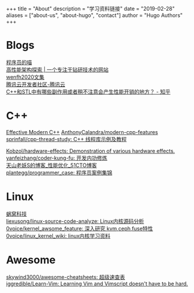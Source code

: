+++
title = "About"
description = "学习资料链接"
date = "2019-02-28"
aliases = ["about-us", "about-hugo", "contact"]
author = "Hugo Authors"
+++

# Blogs
[程序员的喵](https://catcoding.me/)  
[高性能架构探索 | 一个专注于钻研技术的网站](https://www.ccppcoding.com/)  
[wenfh2020文集](https://wenfh2020.com/category/)  
[腾讯云开发者社区-腾讯云](https://cloud.tencent.com/developer/column/1283)  
[C++和STL中有哪些副作用或者稍不注意会产生性能开销的地方？ - 知乎](https://www.zhihu.com/question/355171938)  

# C++
[Effective Modern C++](https://cntransgroup.github.io/EffectiveModernCppChinese/)
[AnthonyCalandra/modern-cpp-features](https://github.com/AnthonyCalandra/modern-cpp-features)  
[sprinfall/cpp-thread-study: C++ 线程库示例及教程](https://github.com/sprinfall/cpp-thread-study)  

[Kobzol/hardware-effects: Demonstration of various hardware effects.](https://github.com/Kobzol/hardware-effects)  
[yanfeizhang/coder-kung-fu: 开发内功修炼](https://github.com/yanfeizhang/coder-kung-fu)  
[天山老妖S的博客_性能优化_51CTO博客](https://blog.51cto.com/quantfabric/category34.html)  
[plantegg/programmer_case: 程序员案例集锦](https://github.com/plantegg/programmer_case)  

# Linux
[蜗窝科技](http://www.wowotech.net/)  
[liexusong/linux-source-code-analyze: Linux内核源码分析](https://github.com/liexusong/linux-source-code-analyze)  
[0voice/kernel_awsome_feature: 深入研究 kvm,ceph,fuse特性](https://github.com/0voice/kernel_awsome_feature)  
[0voice/linux_kernel_wiki: linux内核学习资料](https://github.com/0voice/linux_kernel_wiki)  

# Awesome
[skywind3000/awesome-cheatsheets: 超级速查表](https://github.com/skywind3000/awesome-cheatsheets)  
[iggredible/Learn-Vim: Learning Vim and Vimscript doesn't have to be hard.](https://github.com/iggredible/Learn-Vim)  
